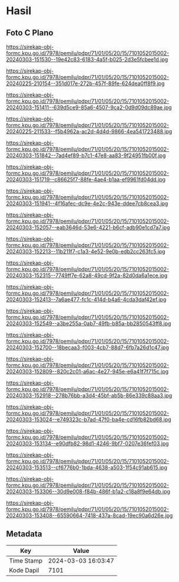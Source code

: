 # Hasil

## Foto C Plano

https://sirekap-obj-formc.kpu.go.id/7978/pemilu/pdpr/71/01/05/20/15/7101052015002-20240303-151530--19e42c83-6183-4a5f-b025-2d3e5fcbee1d.jpg

https://sirekap-obj-formc.kpu.go.id/7978/pemilu/pdpr/71/01/05/20/15/7101052015002-20240225-210154--351d017e-272b-457f-89fe-624dea0ff8f9.jpg

https://sirekap-obj-formc.kpu.go.id/7978/pemilu/pdpr/71/01/05/20/15/7101052015002-20240303-151411--639d5ce9-85a6-4507-9ca2-0d9d09dc89ae.jpg

https://sirekap-obj-formc.kpu.go.id/7978/pemilu/pdpr/71/01/05/20/15/7101052015002-20240225-211533--f5b4962a-ac2d-4d4d-9866-4ea541723488.jpg

https://sirekap-obj-formc.kpu.go.id/7978/pemilu/pdpr/71/01/05/20/15/7101052015002-20240303-151842--7ad4ef89-b7c1-47e8-aa83-9f24951fb00f.jpg

https://sirekap-obj-formc.kpu.go.id/7978/pemilu/pdpr/71/01/05/20/15/7101052015002-20240303-151719--c86625f7-88fe-4ae4-b1aa-ef9961fd04dd.jpg

https://sirekap-obj-formc.kpu.go.id/7978/pemilu/pdpr/71/01/05/20/15/7101052015002-20240303-151941--4f16afec-dc9e-4e2c-943e-ddee7cb8cea3.jpg

https://sirekap-obj-formc.kpu.go.id/7978/pemilu/pdpr/71/01/05/20/15/7101052015002-20240303-152057--eab3646d-53e6-4221-b6cf-adb90e1cd7a7.jpg

https://sirekap-obj-formc.kpu.go.id/7978/pemilu/pdpr/71/01/05/20/15/7101052015002-20240303-152213--11b211f7-c1a3-4e52-9e0b-edb2cc263fc5.jpg

https://sirekap-obj-formc.kpu.go.id/7978/pemilu/pdpr/71/01/05/20/15/7101052015002-20240303-152315--7749ff7e-62a8-49cd-9f2a-82d0da6a1ece.jpg

https://sirekap-obj-formc.kpu.go.id/7978/pemilu/pdpr/71/01/05/20/15/7101052015002-20240303-152413--7a6ae477-fc1c-414d-b4a6-4cda3daf42ef.jpg

https://sirekap-obj-formc.kpu.go.id/7978/pemilu/pdpr/71/01/05/20/15/7101052015002-20240303-152549--a3be255a-0ab7-49fb-b85a-bb2850543ff8.jpg

https://sirekap-obj-formc.kpu.go.id/7978/pemilu/pdpr/71/01/05/20/15/7101052015002-20240303-152700--18becaa3-f003-4cb7-88d7-6fb7a26d1c47.jpg

https://sirekap-obj-formc.kpu.go.id/7978/pemilu/pdpr/71/01/05/20/15/7101052015002-20240303-152809--820c2c01-a6ac-4e27-945e-e6a41f7f715c.jpg

https://sirekap-obj-formc.kpu.go.id/7978/pemilu/pdpr/71/01/05/20/15/7101052015002-20240303-152918--278b76bb-a3d4-45bf-ab5b-86e339c88aa3.jpg

https://sirekap-obj-formc.kpu.go.id/7978/pemilu/pdpr/71/01/05/20/15/7101052015002-20240303-153024--e749323c-b7ad-47f0-ba4e-cd16fb82bd68.jpg

https://sirekap-obj-formc.kpu.go.id/7978/pemilu/pdpr/71/01/05/20/15/7101052015002-20240303-153134--e90dfb82-98d1-4246-9bf7-0207e36fef03.jpg

https://sirekap-obj-formc.kpu.go.id/7978/pemilu/pdpr/71/01/05/20/15/7101052015002-20240303-153513--cf6776b0-1bda-4638-a503-1f54c91ab615.jpg

https://sirekap-obj-formc.kpu.go.id/7978/pemilu/pdpr/71/01/05/20/15/7101052015002-20240303-153306--30d9e008-f84b-486f-b1a2-c18a8f9e64db.jpg

https://sirekap-obj-formc.kpu.go.id/7978/pemilu/pdpr/71/01/05/20/15/7101052015002-20240303-153408--65590664-7418-437a-8cad-19ec90a6d26e.jpg


## Metadata

| Key        | Value               |
| ---------- | ------------------- |
| Time Stamp | 2024-03-03 16:03:47 |
| Kode Dapil | 7101                |



